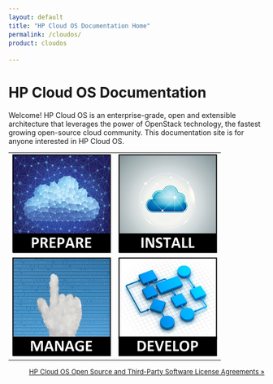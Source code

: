 ```yaml
---
layout: default
title: "HP Cloud OS Documentation Home"
permalink: /cloudos/
product: cloudos

---
```


# HP Cloud OS Documentation

Welcome! HP Cloud OS is an enterprise-grade, open and extensible architecture that leverages the power of OpenStack technology, 
the fastest growing open-source cloud community. This documentation site is for anyone interested in <nobr>HP Cloud OS.</nobr> 

<!-- JR suggestion - will come up with alt design.
We have organized the site into four logical areas:
* Prepare: Resources to help you get started, including Release Notes, FAQs, a Tech Overview, and Video Tutorials.
* Install: Instructions to install and configure your clouds, using automated or advanced options.
* Manage: Information about the HP Cloud OS dashboards and related tools.
* Develop: Details about the HP Cloud OS REST API and where to find reference documentation.
--> 

<table>
<tr>
<td style="text-align: center; vertical-align: middle;"><a href="/cloudos/prepare/" title="See resources to help you get started, including FAQs, a Tech Overview, and Video Tutorials"><img src="media/cloudos-prepare.jpg" border="0"/></a></td>
<td style="text-align: center; vertical-align: middle;"><a href="/cloudos/install/" title="Install and configure your clouds"><img src="media/cloudos-install.jpg" border="0"/></td>
</tr>
<tr>
<td style="text-align: center; vertical-align: middle;"><a href="/cloudos/manage/" title="Learn how to manage your deployed clouds"><img src="media/cloudos-manage.jpg" border="0"/></td>
<td style="text-align: center; vertical-align: middle;"><a href="/cloudos/develop/" title="Read about the REST APIs for the Cloud OS services"><img src="media/cloudos-develop.jpg" border="0"/></td>
</tr>
</table>

<p style="font-size: small; text-align:right;"> <a href="/cloudos/os-3rd-party-license-agreements/" target="os3p">HP Cloud OS Open Source and Third-Party Software License Agreements &#187;</a> </p>

<!-- 
## Video Tutorial

Here's a good video to get you started.  Mark Perriera, HP Cloud 0S chief architect, introduces the platform, its services, and related OpenStack technology.

<table style="border:0px;"> <tr>
<td style="text-align: center; vertical-align: middle; width:500px;"> 
 <iframe width="400" height="225" src="//www.youtube.com/embed/Ba2wMPU5tpk" frameborder="0" allowfullscreen> </iframe> </td>
</tr> </table>
--> 


<!-- Note: Cloud OS blue = #1796D3 --> 

